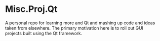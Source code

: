 # Misc.Proj.Qt
A personal repo for learning more and Qt and mashing up code and ideas taken from elsewhere. The primary motivation here is to roll out GUI projects built using the Qt framework.
